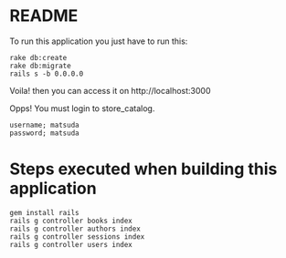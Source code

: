 # README
To run this application you just have to run this:

```
rake db:create 
rake db:migrate
rails s -b 0.0.0.0
```
Voila! then you can access it on http://localhost:3000

Opps! You must login to store_catalog.

```
username; matsuda
password; matsuda
```

# Steps executed when building this application

```
gem install rails
rails g controller books index
rails g controller authors index
rails g controller sessions index
rails g controller users index
```
